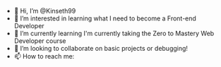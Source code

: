 - 👋 Hi, I’m @Kinseth99
- 👀 I’m interested in learning what I need to become a Front-end Developer
- 🌱 I’m currently learning I'm currently taking the Zero to Mastery Web Developer course
- 💞️ I’m looking to collaborate on basic projects or debugging! 
- 📫 How to reach me: 

<!---
Kinseth99/Kinseth99 is a ✨ special ✨ repository because its `README.md` (this file) appears on your GitHub profile.
You can click the Preview link to take a look at your changes.
--->
